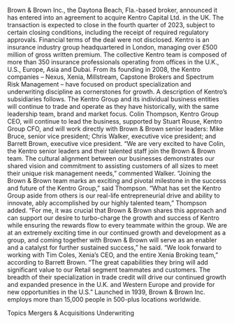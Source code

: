 Brown & Brown Inc., the Daytona Beach, Fla.-based broker, announced it has entered into an agreement to acquire Kentro Capital Ltd. in the UK.
The transaction is expected to close in the fourth quarter of 2023, subject to certain closing conditions, including the receipt of required regulatory approvals. Financial terms of the deal were not disclosed.
Kentro is an insurance industry group headquartered in London, managing over £500 million of gross written premium. The collective Kentro team is composed of more than 350 insurance professionals operating from offices in the U.K., U.S., Europe, Asia and Dubai. From its founding in 2008, the Kentro companies – Nexus, Xenia, Millstream, Capstone Brokers and Spectrum Risk Management – have focused on product specialization and underwriting discipline as cornerstones for growth.
A description of Kentro’s subsidiaries follows.
The Kentro Group and its individual business entities will continue to trade and operate as they have historically, with the same leadership team, brand and market focus.
Colin Thompson, Kentro Group CEO, will continue to lead the business, supported by Stuart Rouse, Kentro Group CFO, and will work directly with Brown & Brown senior leaders: Mike Bruce, senior vice president; Chris Walker, executive vice president; and Barrett Brown, executive vice president.
“We are very excited to have Colin, the Kentro senior leaders and their talented staff join the Brown & Brown team. The cultural alignment between our businesses demonstrates our shared vision and commitment to assisting customers of all sizes to meet their unique risk management needs,” commented Walker.
“Joining the Brown & Brown team marks an exciting and pivotal milestone in the success and future of the Kentro Group,” said Thompson.
“What has set the Kentro Group aside from others is our real-life entrepreneurial drive and ability to innovate, ably accomplished by our highly talented team,” Thompson added.
“For me, it was crucial that Brown & Brown shares this approach and can support our desire to turbo-charge the growth and success of Kentro while ensuring the rewards flow to every teammate within the group. We are at an extremely exciting time in our continued growth and development as a group, and coming together with Brown & Brown will serve as an enabler and a catalyst for further sustained success,” he said.
“We look forward to working with Tim Coles, Xenia’s CEO, and the entire Xenia Broking team,” according to Barrett Brown. “The great capabilities they bring will add significant value to our Retail segment teammates and customers. The breadth of their specialization in trade credit will drive our continued growth and expanded presence in the U.K. and Western Europe and provide for new opportunities in the U.S.”
Launched in 1939, Brown & Brown Inc. employs more than 15,000 people in 500-plus locations worldwide.

Topics
Mergers & Acquisitions
Underwriting
